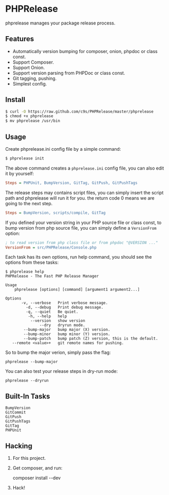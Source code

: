 PHPRelease
==========

phprelease manages your package release process.

Features
---------

- Automatically version bumping for composer, onion, phpdoc or class const.
- Support Composer.
- Support Onion.
- Support version parsing from PHPDoc or class const.
- Git tagging, pushing.
- Simplest config.

Install
-------

```sh
$ curl -O https://raw.github.com/c9s/PHPRelease/master/phprelease
$ chmod +x phprelease
$ mv phprelease /usr/bin
```

Usage
-----

Create phprelease.ini config file by a simple command:


```sh
$ phprelease init
```

The above command creates a `phprelease.ini` config file, you can also edit it
by yourself:

```ini
Steps = PHPUnit, BumpVersion, GitTag, GitPush, GitPushTags
```

The release steps may contains script files, you can simply insert the script
path and phprelease will run it for you. the return code 0 means we are going
to the next step.

```ini
Steps = BumpVersion, scripts/compile, GitTag

```

If you defined your version string in your PHP source file or class const, 
to bump version from php source file, you can simply define a `VersionFrom` option:


```ini
; to read version from php class file or from phpdoc "@VERSION ..."
VersionFrom = src/PHPRelease/Console.php
```

Each task has its own options, run help command, you should see the options from these tasks:

    $ phprelease help
    PHPRelease - The Fast PHP Release Manager

    Usage
        phprelease [options] [command] [argument1 argument2...]

    Options
           -v, --verbose   Print verbose message.
             -d, --debug   Print debug message.
             -q, --quiet   Be quiet.
              -h, --help   help
               --version   show version
                   --dry   dryrun mode.
            --bump-major   bump major (X) version.
            --bump-minor   bump minor (Y) version.
            --bump-patch   bump patch (Z) version, this is the default.
       --remote <value>+   git remote names for pushing.


So to bump the major verion, simply pass the flag:

    phprelease --bump-major

You can also test your release steps in dry-run mode:

    phprelease --dryrun


Built-In Tasks
--------------

    BumpVersion
    GitCommit
    GitPush
    GitPushTags
    GitTag
    PHPUnit


Hacking
-------

1. For this project.

2. Get composer, and run:

    composer install --dev

3. Hack!


